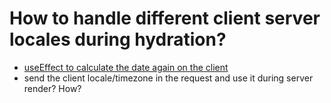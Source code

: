 # How to handle different client server locales during hydration?
- [useEffect to calculate the date again on the client](https://stackoverflow.com/questions/75274498/how-to-solve-hydration-errors-related-to-dates-in-a-react-remix-application)
- send the client locale/timezone in the request and use it during server render? How?
